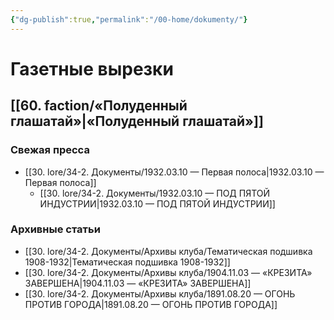 ```yaml
---
{"dg-publish":true,"permalink":"/00-home/dokumenty/"}
---
```


# Газетные вырезки
## [[60. faction/«Полуденный глашатай»\|«Полуденный глашатай»]]
### Свежая пресса
- [[30. lore/34-2. Документы/1932.03.10 — Первая полоса\|1932.03.10 — Первая полоса]]
	- [[30. lore/34-2. Документы/1932.03.10 — ПОД ПЯТОЙ ИНДУСТРИИ\|1932.03.10 — ПОД ПЯТОЙ ИНДУСТРИИ]]

### Архивные статьи
- [[30. lore/34-2. Документы/Архивы клуба/Тематическая подшивка 1908-1932\|Тематическая подшивка 1908-1932]]
- [[30. lore/34-2. Документы/Архивы клуба/1904.11.03 — «КРЕЗИТА» ЗАВЕРШЕНА\|1904.11.03 — «КРЕЗИТА» ЗАВЕРШЕНА]]
- [[30. lore/34-2. Документы/Архивы клуба/1891.08.20 — ОГОНЬ ПРОТИВ ГОРОДА\|1891.08.20 — ОГОНЬ ПРОТИВ ГОРОДА]]